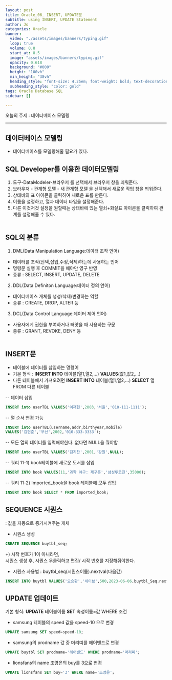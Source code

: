 ```yaml
---
layout: post
title: Oracle_06_ INSERT, UPDATE문
subtitle: using INSERT, UPDATE Statement
author: Jo
categories: Oracle
banner:
  video: "./assets/images/banners/typing.gif"
  loop: true
  volume: 0.8
  start_at: 8.5
  image: "assets/images/banners/typing.gif"
  opacity: 0.618
  background: "#000"
  height: "100vh"
  min_height: "38vh"
  heading_style: "font-size: 4.25em; font-weight: bold; text-decoration: underline"
  subheading_style: "color: gold"
tags: Oracle Database SQL
sidebar: []

---
```


오늘의 주제 : 데이터베이스 모델링 <br>
 * * *
 
## 데이터베이스 모델링
- 데이터베이스를 모델링해줄 필요가 있다.

## SQL Developer를 이용한 데이터모델링
1. 도구-DataModeler-브라우저 를 선택해서 브라우저 창을 띄워준다.<br>
2. 브라우저 - 관계형 모델 - 새 관계형 모델 을 선택해서 새로운 작업 창을 띄워준다.<br>
3. 상태바의 표 아이콘을 클릭하여 새로운 표를 만든다.<br>
4. 이름을 설정하고, 열과 데이터 타입을 설정해준다.<br>
5. 다른 이것저것 설정을 원할때는 상태바에 있는 열쇠+화살표 아이콘을 클릭하여 관계를 설정해줄 수 있다.<br><br>
 
## SQL의 분류
1. DML(Data Manipulation Language:데이터 조작 언어)<br>
- 데이터를 조작(선택,삽입,수정,삭제)하는데 사용하는 언어<br>
- 명령문 실행 후 COMMIT을 해야만 영구 반영<br>
- 종류 : SELECT, INSERT, UPDATE, DELETE<br>

2. DDL(Data Definiton Language:데이터 정의 언어)<br>
- 데이터베이스 개체를 생성/삭제/변경하는 역할<br>
- 종류 : CREATE, DROP, ALTER 등<br>

3. DCL(Data Control Language:데이터 제어 언어)<br>
- 사용자에게 권한을 부여하거나 빼앗을 때 사용하는 구문<br>
- 종류 : GRANT, REVOKE, DENY 등<br><br>

## INSERT문
- 테이블에 데이터를 삽입하는 명령어
- 기본 형식 : <b>INSERT INTO</b> 테이블(열1,열2,...) <b>VALUES</b>(값1,값2,...)
- 다른 테이블에서 가져오려면 <b>INSERT INTO</b> 테이블(열1,열2,...) <b>SELECT</b> 열 FROM 다른 테이블

-- 데이터 삽입
```sql
INSERT into userTBL VALUES('이재현',2003,'서울','010-111-1111');
```
-- 열 순서 변경 가능
```sql
INSERT into userTBL(username,addr,birthyear,mobile)
VALUES('김현준','부산',2002,'010-333-3333');
```
-- 모든 열의 데이터를 입력해야한다. 없다면 NULL을 줘야함
```sql
INSERT into userTBL VALUES('김지찬',2001,'강원',NULL);
```
-- 쿼리 11-1) book테이블에 새로운 도서를 삽입
```sql
INSERT INTO book VALUES(11,'과학 야구: 제구론','삼성투코진',35000);
```
-- 쿼리 11-2) Imported_book을 book 테이블에 모두 삽입
```sql
INSERT INTO book SELECT * FROM imported_book;
```

## SEQUENCE 시퀀스
: 값을 자동으로 증가시켜주는 개체

- 시퀀스 생성
```sql
CREATE SEQUENCE buytbl_seq;
```
+) 시작 번호가 1이 아니라면,<br>
시퀀스 생성 후, 시퀀스 우클릭하고 편집/ 시작 번호를 지정해줘야한다.<br>

- 시퀀스 사용법 : buytbl_seq(시퀀스이름).nextval(다음값)
```sql
INSERT INTO buytbl VALUES('오승환','세이브',500,2023-06-06,buytbl_Seq.nextval);
```
## UPDATE 업데이트
기본 형식: <b>UPDATE</b> 테이블이름 <b>SET</b> 속성이름=값 WHERE 조건<br>

- samsung 테이블의 speed 값을 speed-10 으로 변경
```sql
UPDATE samsung SET speed=speed-10;
```
- samsung의 prodname 값 중 머리띠를 헤어밴드로 변경
```sql
UPDATE buytbl SET prodname='헤어밴드' WHERE prodname='머리띠';
```
- lionsfans의 name 조영은의 buy를 3으로 변경
```sql
UPDATE lionsfans SET buy='3' WHERE name='조영은';
```






